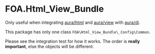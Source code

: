 # FOA.Html_View_Bundle

Only useful when integrating 
[aura/html](https://packagist.org/packages/aura/html) and 
[aura/view](https://packagist.org/packages/aura/view) with
[aura/di](https://packagist.org/packages/aura/di).

This package has only one class `FOA\Html_View_Bundle\_Config\Common`.

Please see the integration test for how it works.
The order is **really important**, else the objects will be different.

